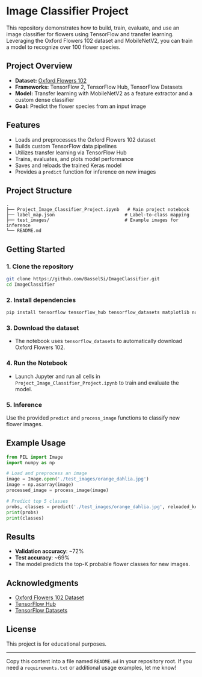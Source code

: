 # Image Classifier Project

This repository demonstrates how to build, train, evaluate, and use an image classifier for flowers using TensorFlow and transfer learning. Leveraging the Oxford Flowers 102 dataset and MobileNetV2, you can train a model to recognize over 100 flower species.

## Project Overview

- **Dataset:** [Oxford Flowers 102](https://www.tensorflow.org/datasets/catalog/oxford_flowers102)
- **Frameworks:** TensorFlow 2, TensorFlow Hub, TensorFlow Datasets
- **Model:** Transfer learning with MobileNetV2 as a feature extractor and a custom dense classifier
- **Goal:** Predict the flower species from an input image

## Features

- Loads and preprocesses the Oxford Flowers 102 dataset
- Builds custom TensorFlow data pipelines
- Utilizes transfer learning via TensorFlow Hub
- Trains, evaluates, and plots model performance
- Saves and reloads the trained Keras model
- Provides a `predict` function for inference on new images

## Project Structure

```
.
├── Project_Image_Classifier_Project.ipynb   # Main project notebook
├── label_map.json                          # Label-to-class mapping
├── test_images/                            # Example images for inference
└── README.md
```

## Getting Started

### 1. Clone the repository

```bash
git clone https://github.com/BasselSi/ImageClassifier.git
cd ImageClassifier
```

### 2. Install dependencies

```bash
pip install tensorflow tensorflow_hub tensorflow_datasets matplotlib numpy pillow
```

### 3. Download the dataset

- The notebook uses `tensorflow_datasets` to automatically download Oxford Flowers 102.

### 4. Run the Notebook

- Launch Jupyter and run all cells in `Project_Image_Classifier_Project.ipynb` to train and evaluate the model.

### 5. Inference

Use the provided `predict` and `process_image` functions to classify new flower images.

## Example Usage

```python
from PIL import Image
import numpy as np

# Load and preprocess an image
image = Image.open('./test_images/orange_dahlia.jpg')
image = np.asarray(image)
processed_image = process_image(image)

# Predict top 5 classes
probs, classes = predict('./test_images/orange_dahlia.jpg', reloaded_keras_model, top_k=5)
print(probs)
print(classes)
```

## Results

- **Validation accuracy**: ~72%
- **Test accuracy**: ~69%
- The model predicts the top-K probable flower classes for new images.

## Acknowledgments

- [Oxford Flowers 102 Dataset](https://www.robots.ox.ac.uk/~vgg/data/flowers/102/)
- [TensorFlow Hub](https://tfhub.dev/)
- [TensorFlow Datasets](https://www.tensorflow.org/datasets)

## License

This project is for educational purposes.

---

Copy this content into a file named `README.md` in your repository root. If you need a `requirements.txt` or additional usage examples, let me know!

